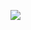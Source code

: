 ![](https://static.wikia.nocookie.net/alien-stage/images/7/76/ALNST_2nd_pop_up_store.jpg/revision/latest/scale-to-width-down/1000?cb=20240827211000)
